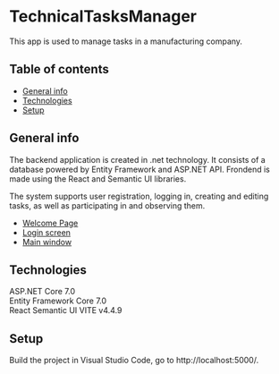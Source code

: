 # TechnicalTasksManager 

This app is used to manage tasks in a manufacturing company.

## Table of contents
* [General info](#general-info)
* [Technologies](#technologies)
* [Setup](#setup)

## General info
The backend application is created in .net technology. It consists of a database powered by Entity Framework and ASP.NET API. 
Frondend is made using the React and Semantic UI libraries.

The system supports user registration, logging in, creating and editing tasks, as well as participating in and observing them.

* [Welcome Page](ttmscreen1.PNG)
* [Login screen](ttmcscreen2.PNG)
* [Main window](ttmscreen3.PNG)

## Technologies

ASP.NET Core 7.0    
Entity Framework Core 7.0   
React
Semantic UI
VITE v4.4.9

## Setup

Build the project in Visual Studio Code, 
go to http://localhost:5000/.
